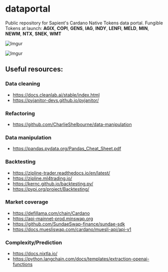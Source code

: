 # dataportal
Public repository for Sapient's Cardano Native Tokens data portal.
Fungible Tokens at launch: **AGIX**, **COPI**, **GENS**, **IAG**, **INDY**, **LENFI**, **MELD**, **MIN**, **NEWM**, **NTX**, **SNEK**, **WMT**

![Imgur](https://i.imgur.com/RWohrGX.jpg)

![Imgur](https://i.imgur.com/lpL24Tz.jpg)

## Useful resources:
### Data cleaning
* https://docs.cleanlab.ai/stable/index.html
* https://pyjanitor-devs.github.io/pyjanitor/ 
### Refactoring
* https://github.com/CharlieShelbourne/data-manipulation
### Data manipulation
* https://pandas.pydata.org/Pandas_Cheat_Sheet.pdf
### Backtesting
* https://zipline-trader.readthedocs.io/en/latest/
* https://zipline.ml4trading.io/
* https://kernc.github.io/backtesting.py/
* https://pypi.org/project/Backtesting/
### Market coverage
* https://defillama.com/chain/Cardano
* https://api-mainnet-prod.minswap.org
* https://github.com/SundaeSwap-finance/sundae-sdk
* https://docs.muesliswap.com/cardano/muesli-api/api-v1
### Complexity/Prediction
* https://docs.nixtla.io/
* https://python.langchain.com/docs/templates/extraction-openai-functions
